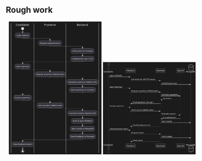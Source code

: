 ## Rough work

<p align="center">
  <img src="./public/activity-dia-1.png" width="48%"/>
  <img src="./public/seq-dia.png" width="48%"/>
</p>


